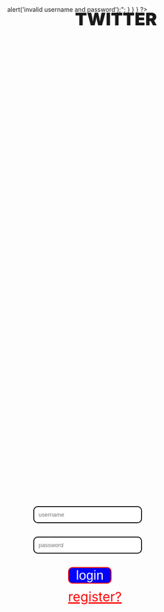 <!DOCTYPE html>
<html lang="en">
<head>
    <meta charset="UTF-8">
    <meta name="viewport" content="width=device-width, initial-scale=1.0">
    <title>Document</title>
</head>
<body style="background:url('logo.jpg');background-position:-100px -50px;background-repeat:no-repeat;">
    <h1 style="position:absolute;top:0;left:40%;font-size:40px;font-weight:1000;text-transform:uppercase;">twitter</h1>
    <form action=" <?php $_SERVER['PHP_SELF'] ?> " method="post" style="position:absolute;top:30%;left:30%;">
     <input type="text" name="username" placeholder="username" style="width:250px;padding:10px;border:2px solid black;border-radius:10px;">
     <input type="password" name="password" placeholder="password" style="position:absolute;top:70px;left:0px;width:250px;padding:10px;border:2px solid black;border-radius:10px;">
     <input type="submit" name="submit" value="login" style="font-size:30px;position:absolute;top:140px;left:80px;width:100px;padding:0px;background:blue;border:2px solid red;border-radius:10px;color:white;">
     <a href="register.php" style="position:absolute;left:80px;top:190px;color:red;font-size:30px;">register?</a>
    </form>
<?php
session_start();
if(isset($_POST['submit'])){
    $uname=$_POST['username'];
    $password=$_POST['password'];
    if($uname!=''||$password!=''){
        $_SESSION['name']=$uname;
        $conn=mysqli_connect("localhost","root","","tweet") or die("connection failed");
        $query="select * from tusers where uname='$uname' and password='$password'";
        $run=mysqli_query($conn,$query);
        $nrows=mysqli_num_rows($run);
        if($nrows==1){
            header("location: http://localhost/twitter/home.php");
        }
        else{
            echo "<script>alert('invalid username and password');</script>";
        }
    }
}
?>
</body>
</html>
